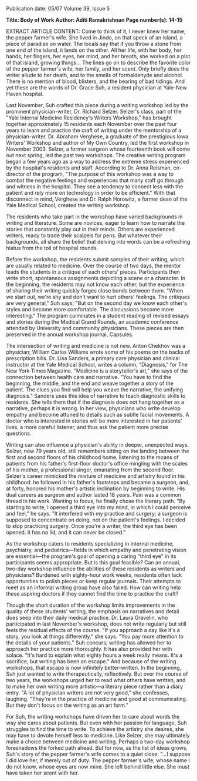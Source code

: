 Publication date: 05/07
Volume 39, Issue 5

**Title:  Body of Work**
**Author: Aditi Ramakrishnan**
**Page number(s): 14-15**

EXTRACT ARTICLE CONTENT:
Come to think of it, I never knew her name, the pepper farmer's wife. She lived in Jindo, on that speck of an island, a piece of paradise on water. The locals say that if you throw a stone from one end of the island, it lands on the other. All her life, with her body, her hands, her fingers, her eyes, her mind, and her breath, she worked on a plot of that island, growing things... The lines go on to describe the favorite color of the pepper farmer's wife, her family, and her scent. Only briefly does the writer allude to her death, and to the smells of formaldehyde and alcohol. There is no mention of blood, blisters, and the bearing of bad tidings. And yet these are the words of Dr. Grace Suh, a resident physician at Yale-New Haven hospital.

Last November, Suh crafted this piece during a writing workshop led by the prominent physician-writer, Dr. Richard Selzer. Selzer's class, part of the "Yale Internal Medicine Residency's Writers Workshop," has brought together approximately 15 residents each November over the past four years to learn and practice the craft of writing under the mentorship of a physician-writer. Dr. Abraham Verghese, a graduate of the prestigious Iowa Writers' Workshop and author of My Own Country, led the first workshop in November 2003. Selzer, a former surgeon whose fourteenth book will come out next spring, led the past two workshops. The creative writing program began a few years ago as a way to address the extreme stress experienced by the hospital's residents and staff. According to Dr. Anna Reisman, co-director of the program, "The purpose of this workshop was a way to combat the negative feelings and experiences that many staff go through and witness in the hospital. They see a tendency to connect less with the patient and rely more on technology in order to be efficient." With that disconnect in mind, Verghese and Dr. Ralph Horowitz, a former dean of the Yale Medical School, created the writing workshop.


The residents who take part in the workshop have varied backgrounds in writing and literature. Some are novices, eager to learn how to narrate the stories that constantly play out in their minds. Others are experienced writers, ready to trade their scalpels for pens. But whatever their backgrounds, all share the belief that delving into words can be a refreshing hiatus from the toil of hospital rounds.

Before the workshop, the residents submit samples of their writing, which are usually related to medicine. Over the course of two days, the mentor leads the students in a critique of each others' pieces. Participants then write short, spontaneous assignments depicting a scene or a character. In the beginning, the residents may not know each other, but the experience of sharing their writing quickly forges close bonds between them. "When we start out, we're shy and don't want to hurt others' feelings. The critiques are very general," Suh says; "But on the second day we know each other's styles and become more comfortable. The discussions become more interesting." The program culminates in a student reading of revised essays and stories during the Medical Grand Rounds, an academic conference attended by University and community physicians. These pieces are then preserved in the annual workshop journal, Capsules.


The intersection of writing and medicine is not new. Anton Chekhov was a physician; William Carlos Williams wrote some of his poems on the backs of prescription bills. Dr. Lisa Sanders, a primary care physician and clinical instructor at the Yale Medical School, writes a column, "Diagnosis," for The New York Times Magazine. "Medicine is a storyteller's art," she says of the connection between health care and narrative. "You have to find the beginning, the middle, and the end and weave together a story of the patient. The clues you find will help you weave the narrative, the unifying diagnosis." Sanders uses this idea of narrative to teach diagnostic skills to residents. She tells them that if the diagnosis does not hang together as a narrative, perhaps it is wrong. In her view, physicians who write develop empathy and become attuned to details such as subtle facial movements. A doctor who is interested in stories will be more interested in her patients' lives, a more careful listener, and thus ask the patient more precise questions.


Writing can also influence a physician's ability in deeper, unexpected ways. Selzer, now 79 years old, still remembers sitting on the landing between the first and second floors of his childhood home, listening to the moans of patients from his father's first-floor doctor's office mingling with the scales of his mother, a professional singer, emanating from the second floor. Selzer's career mimicked the mixture of medicine and artistry found in his childhood: he followed in his father's footsteps and became a surgeon, and, at forty, honored his mother's artistic inclination by beginning to write. His dual careers as surgeon and author lasted 18 years. Pain was a common thread in his work. Wanting to focus, he finally chose the literary path. "By starting to write, I opened a third eye into my mind, in which I could perceive and feel," he says. "It interfered with my practice and surgery; a surgeon is supposed to concentrate on doing, not on the patient's feelings. I decided to stop practicing surgery. Once you're a writer, the third eye has been opened. It has no lid, and it can never be closed."


As the workshop caters to residents specializing in internal medicine, psychiatry, and pediatrics—fields in which empathy and penetrating vision are essential—the program's goal of opening a caring "third eye" in its participants seems appropriate. But is this goal feasible? Can an annual, two-day workshop influence the abilities of these residents as writers and physicians? Burdened with eighty-hour work weeks, residents often lack opportunities to polish pieces or keep regular journals. Their attempts to meet as an informal writing group have also failed. How can writing help these aspiring doctors if they cannot find the time to practice the craft?


Though the short duration of the workshop limits improvements in the quality of these students' writing, the emphasis on narratives and detail does seep into their daily medical practice. Dr. Laura Gravelin, who participated in last November's workshop, does not write regularly but still feels the residual effects of the course. "If you approach a day like it's a story, you look at things differently," she says. "You pay more attention to the details of your patients." Suh concurs; writing has allowed her to approach her practice more thoroughly. It has also provided her with solace. "It's hard to explain what eighty hours a week really means. It's a sacrifice, but writing has been an escape." And because of the writing workshops, that escape is now infinitely better-written. In the beginning, Suh just wanted to write therapeutically, reflectively. But over the course of two years, the workshops urged her to read what others have written, and to make her own writing more artistic—a literary piece rather than a diary entry. "A lot of physician writers are not very good," she confesses, laughing. "They're in the practice of medicine and good at communicating. But they don't focus on the writing as an art form."


For Suh, the writing workshops have driven her to care about words the way she cares about patients. But even with her passion for language, Suh struggles to find the time to write. To achieve the artistry she desires, she may have to devote herself less to medicine. Like Selzer, she may ultimately make a choice between medicine and writing. Perhaps a two-day workshop foreshadows the forked path ahead. But for now, as the list of ideas grows, Suh's story of the pepper farmer's wife comes to a quiet close: "...I suppose I did love her, if merely out of duty. The pepper farmer's wife, whose name I do not know, whose eyes are now mine. She left behind little else. She must have taken her scent with her.